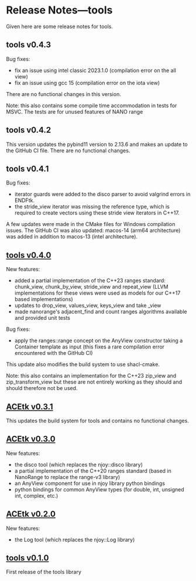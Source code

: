 # Release Notes&mdash;tools
Given here are some release notes for tools.

## tools v0.4.3
Bug fixes:
  - fix an issue using intel classic 2023.1.0 (compilation error on the all view)
  - fix an issue using gcc 15 (compilation error on the iota view)

There are no functional changes in this version.

Note: this also contains some compile time accommodation in tests for MSVC. The tests are for unused features of NANO range 

## tools v0.4.2
This version updates the pybind11 version to 2.13.6 and makes an update to the GitHub CI file. There are no functional changes.

## tools v0.4.1
Bug fixes:
  - iterator guards were added to the disco parser to avoid valgrind errors in ENDFtk.
  - the stride_view iterator was missing the reference type, which is required to create vectors using these stride view iterators in C++17.

A few updates were made in the CMake files for Windows compilation issues. The GitHub CI was also updated: macos-14 (arm64 architecture) was added in addition to macos-13 (intel architecture).

## [tools v0.4.0](https://github.com/njoy/tools/pull/44)
New features:
  - added a partial implementation of the C++23 ranges standard: chunk_view, chunk_by_view, stride_view and repeat_view (LLVM implementations for these views were used as models for our C++17 based implementations)
  - updates to drop_view, values_view, keys_view and take _view
  - made nanorange's adjacent_find and count ranges algorithms available and provided unit tests

Bug fixes:
  - apply the ranges::range concept on the AnyView constructor taking a Container template as input (this fixes a rare compilation error encountered with the GitHub CI)

This update also modifies the build system to use shacl-cmake.

Note: this also contains an implementation for the C++23 zip_view and zip_transform_view but these are not entirely working as they should and should therefore not be used.

## [ACEtk v0.3.1](https://github.com/njoy/tools/pull/41)
This updates the build system for tools and contains no functional changes.

## [ACEtk v0.3.0](https://github.com/njoy/tools/pull/23)
New features:
  - the disco tool (which replaces the njoy::disco library)
  - a partial implementation of the C++20 ranges standard (based in NanoRange to replace the range-v3 library)
  - an AnyView component for use in njoy library python bindings
  - python bindings for common AnyView types (for double, int, unsigned int, complex, etc.)

## [ACEtk v0.2.0](https://github.com/njoy/tools/pull/4)
New features:
  - the Log tool (which replaces the njoy::Log library)

## [tools v0.1.0](https://github.com/njoy/tools/pull/1)
First release of the tools library
